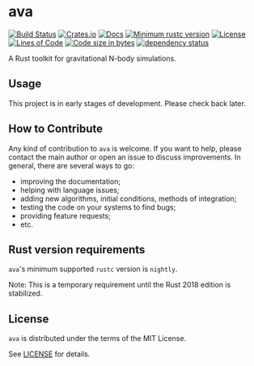 # ava

[![Build Status](https://travis-ci.org/ggf84/ava.svg?branch=master)](https://travis-ci.org/ggf84/ava)
[![Crates.io](https://img.shields.io/crates/v/ava.svg)](https://crates.io/crates/ava)
[![Docs](https://docs.rs/ava/badge.svg)](https://docs.rs/ava)
[![Minimum rustc version](https://img.shields.io/badge/rustc-nightly-red.svg)](https://github.com/ggf84/ava#rust-version-requirements)
[![License](https://img.shields.io/crates/l/ava.svg)](https://github.com/ggf84/ava#license)
[![Lines of Code](https://tokei.rs/b1/github/ggf84/ava?category=code)](https://github.com/ggf84/ava)
[![Code size in bytes](https://img.shields.io/github/languages/code-size/ggf84/ava.svg)](https://github.com/ggf84/ava)
[![dependency status](https://deps.rs/repo/github/ggf84/ava/status.svg)](https://deps.rs/repo/github/ggf84/ava)

A Rust toolkit for gravitational N-body simulations.


## Usage

This project is in early stages of development. Please check back later.


## How to Contribute

Any kind of contribution to `ava` is welcome. If you want to help, please contact
the main author or open an issue to discuss improvements. In general, there are
several ways to go:
- improving the documentation;
- helping with language issues;
- adding new algorithms, initial conditions, methods of integration;
- testing the code on your systems to find bugs;
- providing feature requests;
- etc.


## Rust version requirements

`ava`'s minimum supported `rustc` version is `nightly`.

Note: This is a temporary requirement until the Rust 2018 edition is stabilized.


## License

`ava` is distributed under the terms of the MIT License.

See [LICENSE](LICENSE) for details.
